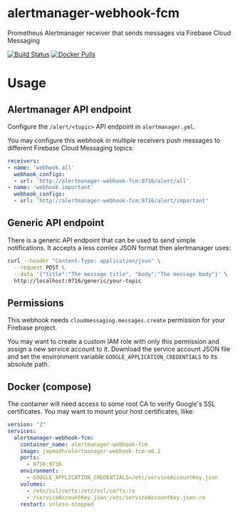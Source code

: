 # alertmanager-webhook-fcm
Prometheus Alertmanager receiver that sends messages via Firebase Cloud Messaging

[![Build Status](https://travis-ci.org/jayme-github/alertmanager-webhook-fcm.svg?branch=master)](https://travis-ci.org/jayme-github/alertmanager-webhook-fcm) [![Docker Pulls](https://img.shields.io/docker/pulls/jaymedh/alertmanager-webhook-fcm)](https://hub.docker.com/repository/docker/jaymedh/alertmanager-webhook-fcm)

# Usage
## Alertmanager API endpoint
Configure the `/alert/<topic>` API endpoint in `alertmanager.yml`.

You may configure this webhook in multiple receivers push messages to different Firebase Cloud Messaging topics:
```yaml
receivers:
- name: 'webhook.all'
  webhook_configs:
  - url: 'http://alertmanager-webhook-fcm:9716/alert/all'
- name: 'webhook.important'
  webhook_configs:
  - url: 'http://alertmanager-webhook-fcm:9716/alert/important'
```

## Generic API endpoint
There is a generic API endpoint that can be used to send simple notifications. It accepts a less comlex JSON format then alertmanager uses:

```bash
curl --header "Content-Type: application/json" \
  --request POST \
  --data '{"title":"The message title", "body":"The message body"}' \
  http://localhost:9716/generic/your-topic
```

## Permissions
This webhook needs `cloudmessaging.messages.create` permission for your Firebase project.

You may want to create a custom IAM role with only this permission and assign a new service account to it. Download the service account JSON file and set the environment variable `GOOGLE_APPLICATION_CREDENTIALS` to its absolute path.

## Docker (compose)
The container will need access to some root CA to verify Google's SSL certificates. You may want to mount your host certificates, llike:
```yaml
version: "2"
services:
  alertmanager-webhook-fcm:
    container_name: alertmanager-webhook-fcm
    image: jaymedh/alertmanager-webhook-fcm:v0.2
    ports:
      - 9716:9716
    environment:
      - GOOGLE_APPLICATION_CREDENTIALS=/etc/serviceAccountKey.json
    volumes:
      - /etc/ssl/certs:/etc/ssl/certs:ro
      - /serviceAccountKey.json:/etc/serviceAccountKey.json:ro
    restart: unless-stopped
```

